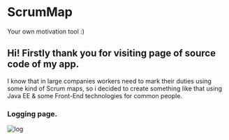 # ScrumMap
Your own motivation tool :)

## Hi! Firstly thank you for visiting page of source code of my app. 
I know that in large companies workers need to mark their duties using some kind of Scrum maps, so i decided to create something like that using Java EE & some Front-End technologies for common people.

### Logging page.
![log](https://cloud.githubusercontent.com/assets/21280452/24728022/e9b7ae56-1a60-11e7-8405-a101053580b2.jpg)
